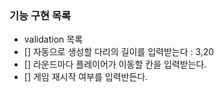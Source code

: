 ### 기능 구현 목록

- validation 목록
- [] 자동으로 생성할 다리의 길이를 입력받는다 : 3,20
- [] 라운드마다 플레이어가 이동할 칸을 입력받는다.
- [] 게임 재시작 여부를 입력반든다.
